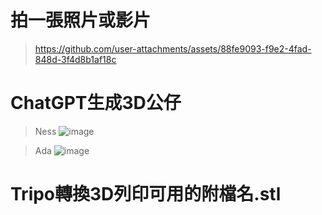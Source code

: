 # 拍一張照片或影片
> https://github.com/user-attachments/assets/88fe9093-f9e2-4fad-848d-3f4d8b1af18c

# ChatGPT生成3D公仔
> Ness
![image](https://github.com/user-attachments/assets/33c0ffc1-b8f5-41dc-a4e2-2d54fe839ced)

> Ada
![image](https://github.com/user-attachments/assets/fc81d889-8592-48b7-9221-939aafe06e35)

# Tripo轉換3D列印可用的附檔名.stl

